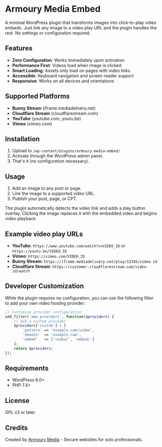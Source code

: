 # Armoury Media Embed

A minimal WordPress plugin that transforms images into click-to-play video embeds. Just link any image to a video play URL and the plugin handles the rest. No settings or configuration required.

## Features

- **Zero Configuration**: Works immediately upon activation
- **Performance First**: Videos load when image is clicked
- **Smart Loading**: Assets only load on pages with video links
- **Accessible**: Keyboard navigation and screen reader support
- **Responsive**: Works on all devices and orientations

## Supported Platforms

- **Bunny Stream** (iframe.mediadelivery.net)
- **Cloudflare Stream** (cloudflarestream.com)
- **YouTube** (youtube.com, youtu.be)
- **Vimeo** (vimeo.com)

## Installation

1. Upload to `/wp-content/plugins/armoury-media-embed/`
2. Activate through the WordPress admin panel.
3. That's it (no configuration necessary).

## Usage

1. Add an image to any post or page.
2. Link the image to a supported video URL.
3. Publish your post, page, or CPT.

The plugin automatically detects the video link and adds a play button overlay. Clicking the image replaces it with the embedded video and begins video playback.

## Example video play URLs

- **YouTube**: `https://www.youtube.com/watch?v=VIDEO_ID` or `https://youtu.be/VIDEO_ID`
- **Vimeo**: `https://vimeo.com/VIDEO_ID`
- **Bunny Stream**: `https://iframe.mediadelivery.net/play/12345/video-id`
- **Cloudflare Stream**: `https://customer.cloudflarestream.com/video-id/watch`

## Developer Customization

While the plugin requires no configuration, you can use the following filter to add your own video hosting provider:

```php
// Customize provider configuration
add_filter('ame_providers', function($providers) {
    // Add a custom provider
    $providers['custom'] = [
        'pattern' => 'example.com/video',
        'domain'  => 'example.com',
        'embed'   => ['video/', 'embed/']
    ];
    return $providers;
});
```

## Requirements

- WordPress 6.0+
- PHP 7.4+

## License

GPL v3 or later

## Credits

Created by [Armoury Media](https://www.armourymedia.com/) - Secure websites for solo professionals.
